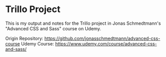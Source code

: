 # Trillo Project

This is my output and notes for the Trillo project in Jonas Schmedtmann's "Advanced CSS and Sass" course on Udemy.

Origin Repository: https://github.com/jonasschmedtmann/advanced-css-course
Udemy Course: https://www.udemy.com/course/advanced-css-and-sass/ 
